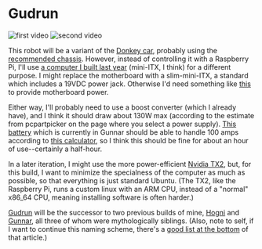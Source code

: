 # Gudrun

![first video](1_small.gif)
![second video](2_small.gif)

This robot will be a variant of the [Donkey car](http://www.donkeycar.com/), probably using the [recommended chassis](https://hobbyking.com/en_us/trooper-pro-4x4-1-10-brushless-sct-arr.html). 
However, instead of controlling it with a Raspberry Pi, I'll use [a computer I built last year](https://pcpartpicker.com/user/tsbertalan/saved/#view=dk9GXL) (mini-ITX, I think) for a different purpose. I might replace the motherboard with a slim-mini-ITX, a standard which includes a 19VDC power jack. 
Otherwise I'd need something like [this](https://www.amazon.com/dp/B005TWE6B8/?coliid=I3T66Y7O6B2HJK&colid=3LRY6AZNFBVCM&psc=0&ref_=lv_ov_lig_dp_it) to provide motherboard power.

Either way, I'll probably need to use a boost converter (which I already have), and I think it should draw about 130W max (according to the estimate from pcpartpicker on the page where you select a power supply). 
[This battery](https://hobbyking.com/en_us/multistar-high-capacity-4s-10000mah-multi-rotor-lipo-pack.html) which is currently in Gunnar should be able to handle 100 amps according to [this calculator](https://www.kritikalmass.net/battery-calculator/index.php), so I think this should be fine for about an hour of use--certainly a half-hour. 

In a later iteration, I might use the more power-efficient [Nvidia TX2](https://devtalk.nvidia.com/default/topic/1024102/jetson-tx2/jetson-tx2-power-consumption/), but, for this build, I want to minimize the specialness of the computer as much as possible, so that everything is just standard Ubuntu. (The TX2, like the Raspberry Pi, runs a custom linux with an ARM CPU, instead of a "normal" x86_64 CPU, meaning installing software is often harder.)

[Gudrun](https://en.wikipedia.org/wiki/Gudrun) will be the successor to two previous builds of mine, [Hogni](https://github.com/tsbertalan/hogni) and [Gunnar](https://github.com/tsbertalan/gunnar), all three of whom were mythologically siblings. (Also, note to self, if I want to continue this naming scheme, there's a [good list at the bottom](https://en.wikipedia.org/wiki/Gudrun#Family_relations) of that article.)


